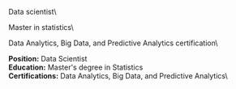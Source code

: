 Data scientist\

Master in statistics\

Data Analytics, Big Data, and Predictive Analytics certification\


 **Position:** Data Scientist\
 **Education:** Master's degree in Statistics\
 **Certifications:** Data Analytics, Big Data, and Predictive Analytics\
